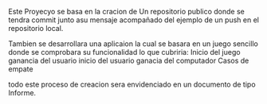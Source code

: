 Este Proyecyo se basa en la cracion de Un repositorio publico donde se tendra commit junto asu mensaje acompañado del ejemplo de un push en el repositorio local.

Tambien se desarrollara una aplicaion la cual se basara en un juego sencillo donde se comprobara su funcionalidad lo que cubriria:
Inicio del juego
ganancia del usuario
inicio del usuario
ganacia del computador
Casos de empate

todo este proceso de creacion sera envidenciado en un documento de tipo Informe.